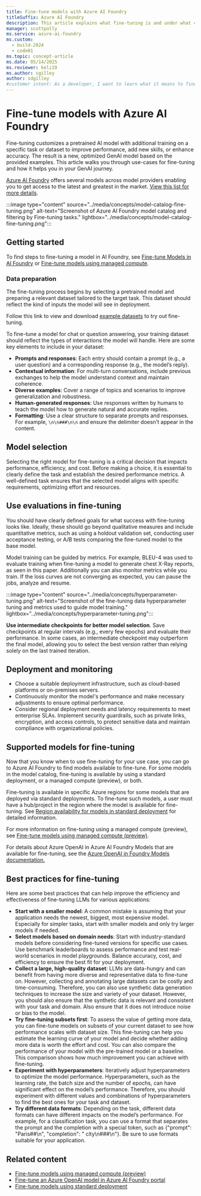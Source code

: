 ```yaml
---
title: Fine-tune models with Azure AI Foundry
titleSuffix: Azure AI Foundry
description: This article explains what fine-tuning is and under what circumstances you should consider doing it.
manager: scottpolly
ms.service: azure-ai-foundry
ms.custom:
  - build-2024
  - code01
ms.topic: concept-article
ms.date: 05/14/2025
ms.reviewer: keli19
ms.author: sgilley
author: sdgilley
#customer intent: As a developer, I want to learn what it means to fine-tune a model.
---
```


# Fine-tune models with Azure AI Foundry

Fine-tuning customizes a pretrained AI model with additional training on a specific task or dataset to improve performance, add new skills, or enhance accuracy. The result is a new, optimized GenAI model based on the provided examples. This article walks you through use-cases for fine-tuning and how it helps you in your GenAI journey.

[Azure AI Foundry](https://ai.azure.com/?cid=learnDocs) offers several models across model providers enabling you to get access to the latest and greatest in the market. [View this list for more details](#supported-models-for-fine-tuning). 

:::image type="content" source="../media/concepts/model-catalog-fine-tuning.png" alt-text="Screenshot of Azure AI Foundry model catalog and filtering by Fine-tuning tasks." lightbox="../media/concepts/model-catalog-fine-tuning.png":::

## Getting started 

To find steps to fine-tuning a model in AI Foundry, see [Fine-tune Models in AI Foundry](../how-to/fine-tune-serverless.md) or [Fine-tune models using managed compute](how-to/fine-tune-managed-compute.md).

### Data preparation

The fine-tuning process begins by selecting a pretrained model and preparing a relevant dataset tailored to the target task. This dataset should reflect the kind of inputs the model will see in deployment. 

Follow this link to view and download [example datasets](https://github.com/Azure-Samples/AIFoundry-Customization-Datasets) to try out fine-tuning.

To fine-tune a model for chat or question answering, your training dataset should reflect the types of interactions the model will handle. Here are some key elements to include in your dataset: 

- **Prompts and responses**: Each entry should contain a prompt (e.g., a user question) and a corresponding response (e.g., the model’s reply). 
- **Contextual information**: For multi-turn conversations, include previous exchanges to help the model understand context and maintain coherence. 
- **Diverse examples**: Cover a range of topics and scenarios to improve generalization and robustness. 
- **Human-generated responses**: Use responses written by humans to teach the model how to generate natural and accurate replies. 
- **Formatting**: Use a clear structure to separate prompts and responses. For example, `\n\n###\n\n` and ensure the delimiter doesn't appear in the content. 

## Model selection

Selecting the right model for fine-tuning is a critical decision that impacts performance, efficiency, and cost. Before making a choice, it is essential to clearly define the task and establish the desired performance metrics. A well-defined task ensures that the selected model aligns with specific requirements, optimizing effort and resources. 

## Use evaluations in fine-tuning

You should have clearly defined goals for what success with fine-tuning looks like. Ideally, these should go beyond qualitative measures and include quantitative metrics, such as using a holdout validation set, conducting user acceptance testing, or A/B tests comparing the fine-tuned model to the base model. 

Model training can be guided by metrics. For example, BLEU-4 was used to evaluate training when fine-tuning a model to generate chest X-Ray reports, as seen in this paper. Additionally you can also monitor metrics while you train. If the loss curves are not converging as expected, you can pause the jobs, analyze and resume. 

:::image type="content" source="../media/concepts/hyperparameter-tuning.png" alt-text="Screenshot of the fine-tuning data hyperparameter tuning and metrics used to guide model training." lightbox="../media/concepts/hyperparameter-tuning.png":::

**Use intermediate checkpoints for better model selection**. Save checkpoints at regular intervals (e.g., every few epochs) and evaluate their performance. In some cases, an intermediate checkpoint may outperform the final model, allowing you to select the best version rather than relying solely on the last trained iteration. 

## Deployment and monitoring

- Choose a suitable deployment infrastructure, such as cloud-based platforms or on-premises servers. 
- Continuously monitor the model's performance and make necessary adjustments to ensure optimal performance. 
- Consider regional deployment needs and latency requirements to meet enterprise SLAs. Implement security guardrails, such as private links, encryption, and access controls, to protect sensitive data and maintain compliance with organizational policies. 

## Supported models for fine-tuning

Now that you know when to use fine-tuning for your use case, you can go to Azure AI Foundry to find models available to fine-tune.
For some models in the model catalog, fine-tuning is available by using a standard deployment, or a managed compute (preview), or both.

Fine-tuning is available in specific Azure regions for some models that are deployed via standard deployments. To fine-tune such models, a user must have a hub/project in the region where the model is available for fine-tuning. See [Region availability for models in standard deployment](../how-to/deploy-models-serverless-availability.md) for detailed information.

For more information on fine-tuning using a managed compute (preview), see [Fine-tune models using managed compute (preview)](../how-to/fine-tune-managed-compute.md).

For details about Azure OpenAI in Azure AI Foundry Models that are available for fine-tuning, see the [Azure OpenAI in Foundry Models documentation.](../../ai-services/openai/concepts/models.md#fine-tuning-models)


## Best practices for fine-tuning

Here are some best practices that can help improve the efficiency and effectiveness of fine-tuning LLMs for various applications: 

- **Start with a smaller model**: A common mistake is assuming that your application needs the newest, biggest, most expensive model. Especially for simpler tasks, start with smaller models and only try larger models if needed. 
- **Select models based on domain needs**: Start with industry-standard models before considering fine-tuned versions for specific use cases. Use benchmark leaderboards to assess performance and test real-world scenarios in model playgrounds. Balance accuracy, cost, and efficiency to ensure the best fit for your deployment. 
- **Collect a large, high-quality dataset**: LLMs are data-hungry and can benefit from having more diverse and representative data to fine-tune on. However, collecting and annotating large datasets can be costly and time-consuming. Therefore, you can also use synthetic data generation techniques to increase the size and variety of your dataset. However, you should also ensure that the synthetic data is relevant and consistent with your task and domain. Also ensure that it does not introduce noise or bias to the model. 
- **Try fine-tuning subsets first**: To assess the value of getting more data, you can fine-tune models on subsets of your current dataset to see how performance scales with dataset size. This fine-tuning can help you estimate the learning curve of your model and decide whether adding more data is worth the effort and cost. You can also compare the performance of your model with the pre-trained model or a baseline. This comparison shows how much improvement you can achieve with fine-tuning. 
- **Experiment with hyperparameters**: Iteratively adjust hyperparameters to optimize the model performance. Hyperparameters, such as the learning rate, the batch size and the number of epochs, can have significant effect on the model’s performance. Therefore, you should experiment with different values and combinations of hyperparameters to find the best ones for your task and dataset. 
- **Try different data formats**: Depending on the task, different data formats can have different impacts on the model’s performance. For example, for a classification task, you can use a format that separates the prompt and the completion with a special token, such as {"prompt": "Paris##\n", "completion": " city\n###\n"}. Be sure to use formats suitable for your application. 

## Related content

- [Fine-tune models using managed compute (preview)](../how-to/fine-tune-managed-compute.md)
- [Fine-tune an Azure OpenAI model in Azure AI Foundry portal](../../ai-services/openai/how-to/fine-tuning.md?context=/azure/ai-studio/context/context)
- [Fine-tune models using standard deployment](../how-to/fine-tune-serverless.md)
